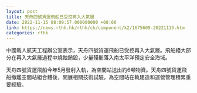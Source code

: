 ```yaml
---
layout: post
title: 天舟四號貨運飛船已受控再入大氣層
date: 2022-11-15 08:09:57.000000000 +08:00
link: https://news.rthk.hk/rthk/ch/component/k2/1675609-20221115.htm
categories: rthk
---
```


中國載人航天工程辦公室表示，天舟四號貨運飛船已受控再入大氣層。飛船絕大部分在再入大氣層過程中燒蝕銷毀，少量殘骸落入南太平洋預定安全海域。

天舟四號貨運飛船今年5月發射入軌，為空間站送出約6噸物資。天舟四號貨運飛船撤離空間站組合體後，開展相關技術試驗，為空間站在軌建造和運營管理積累重要經驗。
